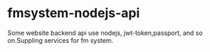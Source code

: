 # fmsystem-nodejs-api
Some website backend api use nodejs, jwt-token,passport, and so on.Suppling services for fm system.
